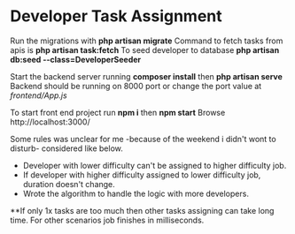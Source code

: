 # Developer Task Assignment
Run the migrations with **php artisan migrate**
Command to fetch tasks from apis is **php artisan task:fetch**
To seed developer to database  **php artisan db:seed --class=DeveloperSeeder**

Start the backend server running **composer install** then **php artisan serve** 
Backend should be running on 8000 port or change the port value at *frontend/App.js*

To start front end project run **npm i**  then **npm start**
Browse http://localhost:3000/ 

Some rules was unclear for me -because of the weekend i didn't wont to disturb- considered like below.
- Developer with lower difficulty can't be assigned to higher difficulty job.
- If developer with higher difficulty assigned to lower difficulty job, duration doesn't change.
- Wrote the algorithm to handle the logic with more developers.

**If only 1x tasks are too much then other tasks assigning can take long time. For other scenarios job finishes in milliseconds.
